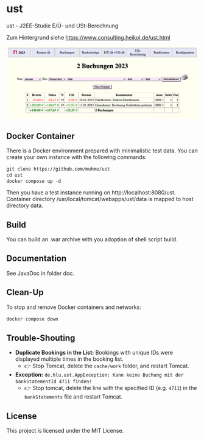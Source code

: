 # ust
ust - J2EE-Studie E/Ü- und USt-Berechnung

Zum Hintergrund siehe https://www.consulting.heikol.de/ust.html

![screenshot.png](screenshot.png)

## Docker Container
There is a Docker environment prepared with minimalistic test data. You can create your own instance with the following commands:
```
git clone https://github.com/muhme/ust
cd ust
docker compose up -d
```
Then you have a test instance running on http://localhost:8080/ust.
Container directory /usr/local/tomcat/webapps/ust/data is mapped to host directory data.

## Build
You can build an .war archive with you adoption of shell script build.

## Documentation
See JavaDoc in folder doc.

## Clean-Up
To stop and remove Docker containers and networks:
```bash
docker compose down
```

## Trouble-Shouting
* **Duplicate Bookings in the List:**
  Bookings with unique IDs were displayed multiple times in the booking list.
  * 👉 Stop Tomcat, delete the `cache/work` folder, and restart Tomcat.
* **Exception:** `de.hlu.ust.AppException: Kann keine Buchung mit der bankStatementId 4711 finden!`
  * 👉 Stop tomcat, delete the line with the specified ID (e.g. `4711`) in  the `bankStatements` file and restart Tomcat.


## License
This project is licensed under the MIT License.

